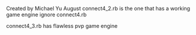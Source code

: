 Created by Michael Yu August
connect4_2.rb is the one that has a working game engine
ignore connect4.rb

connect4_3.rb has flawless pvp game engine
